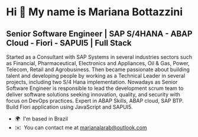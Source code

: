 Hi 👋 My name is Mariana Bottazzini
===================================

Senior Software Engineer | SAP S/4HANA - ABAP Cloud - Fiori - SAPUI5 | Full Stack
---------------------------------------------------------------------------------

Started as a Consultant with SAP Systems in several industries sectors such as Financial, Pharmaceutical, Electronics and Appliances, Oil & Gas, Power, Telecom, Retail and Agrobusiness. Then became passionate about building talent and developing people by working as a Technical Leader in several projects, including two S/4 Hana implementation. Nowadays as Senior Software Engineer is responsible to lead the development scrum team to deliver software solutions seeking innovation, quality, and security with focus on DevOps practices. Expert in ABAP Skills, ABAP cloud, SAP BTP. Build Fiori application using JavaScript and SAPUI5.

* 🌍  I'm based in Brazil
* ✉️  You can contact me at [marianalarab@outlook.com](mailto:marianalarab@outlook.com)

